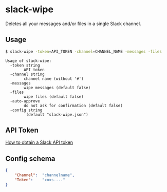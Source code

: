 # slack-wipe

Deletes all your messages and/or files in a single Slack channel.

## Usage

```sh
$ slack-wipe -token=API_TOKEN -channel=CHANNEL_NAME -messages -files
```

```
Usage of slack-wipe:
  -token string
        API token
  -channel string
        channel name (without '#')
  -messages
        wipe messages (default false)
  -files
        wipe files (default false)
  -auto-approve
        do not ask for confirmation (default false)
  -config string
         (default "slack-wipe.json")
```

## API Token

[How to obtain a Slack API token](https://github.com/jackellenberger/emojme#finding-a-slack-token)

## Config schema

```json
{
    "Channel":  "channelname",
    "Token":    "xoxs-..."
}
```
